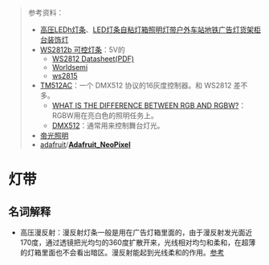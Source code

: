 > 参考资料：
>
> - [高压LEDh灯条](https://item.taobao.com/item.htm?spm=a230r.1.14.89.b5fb4e52YPl7Df&id=664938858166&ns=1&abbucket=6#detail)、[LED灯条自粘灯箱照明灯带户外车站地铁广告灯货架柜台装饰灯](https://item.taobao.com/item.htm?spm=a230r.1.14.59.b5fb4e52YPl7Df&id=670310094181&ns=1&abbucket=6#detail)
> - [WS2812b 可控灯条](https://item.taobao.com/item.htm?spm=a230r.1.14.54.2e4f2caaEqSQnM&id=587315326469&ns=1&abbucket=6#detail)：5V的
>   - [WS2812 Datasheet(PDF)](https://html.alldatasheet.com/html-pdf/553088/ETC2/WS2812/95/1/WS2812.html)
>   - [Worldsemi](http://www.world-semi.com/)
>   - [ws2815](https://item.taobao.com/item.htm?spm=a230r.1.14.29.1b8c694bkiwYcY&id=603192371549&ns=1&abbucket=6#detail)
> - [TM512AC](https://www.artleds.com/blog/ic-chip-pixel-protocol-overview-tm512ac)：一个 DMX512 协议的16灰度控制器。和 WS2812 差不多。
>   - [WHAT IS THE DIFFERENCE BETWEEN RGB AND RGBW?](https://lightingequipmentsales.com/what-is-the-difference-between-rgb-and-rgbw.html)：RGBW用在亮白色的照明任务上。
>   - [DMX512](http://www.dmx-512.com/)：通常用来控制舞台灯光。
> - [帝光照明](http://www.dgdiguang.com/html/products.html)
> - [adafruit](https://github.com/adafruit)/**[Adafruit_NeoPixel](https://github.com/adafruit/Adafruit_NeoPixel)**

# 灯带

## 名词解释

- 高压漫反射：漫反射灯条一般是用在广告灯箱里面的，由于漫反射发光面近170度，通过透镜把光均匀的360度扩散开来，光线相对均匀和柔和，在超薄的灯箱里面也不会看出暗区。漫反射能起到光线柔和的作用。[参考](http://www.norklighting.com/qask-question-detail-id-368.html)
